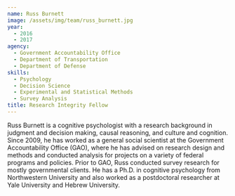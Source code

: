 ```yaml
---
name: Russ Burnett
image: /assets/img/team/russ_burnett.jpg
year:
  - 2016
  - 2017
agency:
  - Government Accountability Office
  - Department of Transportation
  - Department of Defense
skills:
  - Psychology
  - Decision Science
  - Experimental and Statistical Methods
  - Survey Analysis
title: Research Integrity Fellow
---
```


Russ Burnett is a cognitive psychologist with a research background in judgment and decision making, causal reasoning, and culture and cognition. Since 2009, he has worked as a general social scientist at the Government Accountability Office (GAO), where he has advised on research design and methods and conducted analysis for projects on a variety of federal programs and policies. Prior to GAO, Russ conducted survey research for mostly governmental clients. He has a Ph.D. in cognitive psychology from Northwestern University and also worked as a postdoctoral researcher at Yale University and Hebrew University.
